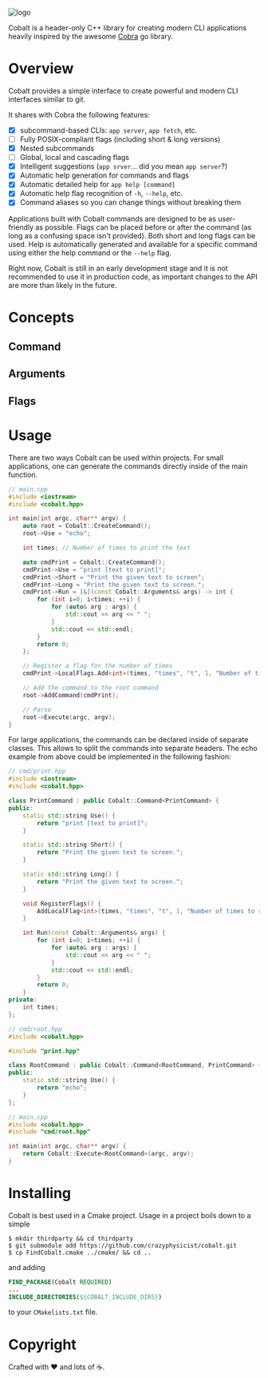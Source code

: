 ![logo](https://raw.githubusercontent.com/wiki/crazyphysicist/cobalt/logo.png "Cobalt")

Cobalt is a header-only C++ library for creating modern CLI applications heavily inspired by the awesome [Cobra](http://github.com/spf13/cobra) go library.

# Overview

Cobalt provides a simple interface to create powerful and modern CLI interfaces similar to git.

It shares with Cobra the following features:
- [x] subcommand-based CLIs: `app server`, `app fetch`, etc.
- [ ] Fully POSIX-compliant flags (including short & long versions)
- [x] Nested subcommands
- [ ] Global, local and cascading flags
- [x] Intelligent suggestions (`app srver`... did you mean `app server`?)
- [x] Automatic help generation for commands and flags
- [x] Automatic detailed help for `app help [command]`
- [x] Automatic help flag recognition of `-h`, `--help`, etc.
- [x] Command aliases so you can change things without breaking them

Applications built with Cobalt commands are designed to be as user-friendly as possible.
Flags can be placed before or after the command (as long as a confusing space isn't provided).
Both short and long flags can be used. Help is automatically generated and available for a specific command using either the help command or the `--help` flag.

Right now, Cobalt is still in an early development stage and it is not recommended to use it in production code,
as important changes to the API are more than likely in the future.

# Concepts

## Command

## Arguments

## Flags

# Usage

There are two ways Cobalt can be used within projects. For small applications, one can generate the commands
directly inside of the main function.

```cpp
// main.cpp
#include <iostream>
#include <cobalt.hpp>

int main(int argc, char** argv) {
    auto root = Cobalt::CreateCommand();
    root->Use = "echo";

    int times; // Number of times to print the text

    auto cmdPrint = Cobalt::CreateCommand();
    cmdPrint->Use = "print [text to print]";
    cmdPrint->Short = "Print the given text to screen";
    cmdPrint->Long = "Print the given text to screen.";
    cmdPrint->Run = [&](const Cobalt::Arguments& args) -> int {
        for (int i=0; i<times; ++i) {
            for (auto& arg : args) {
                std::cout << arg << " ";
            }
            std::cout << std::endl;
        }
        return 0;
    };

    // Register a flag for the number of times
    cmdPrint->LocalFlags.Add<int>(times, "times", "t", 1, "Number of times to repeat the text");

    // Add the command to the root command
    root->AddCommand(cmdPrint);

    // Parse
    root->Execute(argc, argv);
}
```
For large applications, the commands can be declared inside of separate
classes. This allows to split the commands into separate headers. The echo example from
above could be implemented in the following fashion:
```cpp
// cmd/print.hpp
#include <iostream>
#include <cobalt.hpp>

class PrintCommand : public Cobalt::Command<PrintCommand> {
public:
    static std::string Use() {
        return "print [text to print]";
    }

    static std::string Short() {
        return "Print the given text to screen.";
    }

    static std::string Long() {
        return "Print the given text to screen.";
    }

    void RegisterFlags() {
        AddLocalFlag<int>(times, "times", "t", 1, "Number of times to repeat the text");
    }

    int Run(const Cobalt::Arguments& args) {
        for (int i=0; i<times; ++i) {
            for (auto& arg : args) {
                std::cout << arg << " ";
            }
            std::cout << std::endl;
        }
        return 0;
    }
private:
    int times;
};

// cmd/root.hpp
#include <cobalt.hpp>

#include "print.hpp"

class RootCommand : public Cobalt::Command<RootCommand, PrintCommand> {
public:
    static std::string Use() {
        return "echo";
    }
};

// main.cpp
#include <cobalt.hpp>
#include "cmd/root.hpp"

int main(int argc, char** argv) {
    return Cobalt::Execute<RootCommand>(argc, argv);
}

```

# Installing

Cobalt is best used in a Cmake project. Usage in a project boils down to a simple

```
$ mkdir thirdparty && cd thirdparty
$ git submodule add https://github.com/crazyphysicist/cobalt.git
$ cp FindCobalt.cmake ../cmake/ && cd ..
```

and adding

```cmake
FIND_PACKAGE(Cobalt REQUIRED)
...
INCLUDE_DIRECTORIES(${COBALT_INCLUDE_DIRS})
```
to your `CMakelists.txt` file.

# Copyright

Crafted with :heart: and lots of :coffee:.

